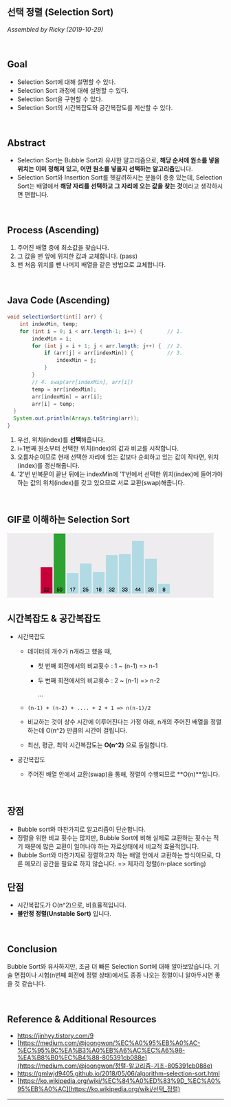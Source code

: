 ## 선택 정렬 (Selection Sort)

*Assembled by Ricky (2019-10-29)*

<br>

## Goal

- Selection Sort에 대해 설명할 수 있다.
- Selection Sort 과정에 대해 설명할 수 있다.
- Selection Sort을 구현할 수 있다.
- Selection Sort의 시간복잡도와 공간복잡도를 계산할 수 있다.

<br>

## Abstract

- Selection Sort는 Bubble Sort과 유사한 알고리즘으로, **해당 순서에 원소를 넣을 위치는 이미 정해져 있고, 어떤 원소를 넣을지 선택하는 알고리즘**입니다.
- Selection Sort와 Insertion Sort를 헷갈려하시는 분들이 종종 있는데, Selection Sort는 배열에서 **해당 자리를 선택하고 그 자리에 오는 값을 찾는 것**이라고 생각하시면 편합니다.

<br>

## Process (Ascending)

1. 주어진 배열 중에 최소값을 찾습니다.
2. 그 값을 맨 앞에 위치한 값과 교체합니다. (pass)
3. 맨 처음 위치를 뺀 나머지 배열을 같은 방법으로 교체합니다.

<br>

## Java Code (Ascending)

```java
void selectionSort(int[] arr) {
    int indexMin, temp;
    for (int i = 0; i < arr.length-1; i++) {        // 1.
        indexMin = i;
        for (int j = i + 1; j < arr.length; j++) {  // 2.
            if (arr[j] < arr[indexMin]) {           // 3.
                indexMin = j;
            }
        }
        // 4. swap(arr[indexMin], arr[i])
        temp = arr[indexMin];
        arr[indexMin] = arr[i];
        arr[i] = temp;
  }
  System.out.println(Arrays.toString(arr));
}
```

1. 우선, 위치(index)를 **선택**해줍니다.
2. i+1번째 원소부터 선택한 위치(index)의 값과 비교를 시작합니다.
3. 오름차순이므로 현재 선택한 자리에 있는 값보다 순회하고 있는 값이 작다면, 위치(index)를 갱신해줍니다.
4. '2'번 반복문이 끝난 뒤에는 indexMin에 '1'번에서 선택한 위치(index)에 들어가야하는 값의 위치(index)를 갖고 있으므로 서로 교환(swap)해줍니다.

<br>

## GIF로 이해하는 Selection Sort

<img src="./resources/selection-sort-001.gif">

<br>

## 시간복잡도 & 공간복잡도

- 시간복잡도

  - 데이터의 개수가 n개라고 했을 때, 

    - 첫 번째 회전에서의 비교횟수 : 1 ~ (n-1) => n-1

    - 두 번째 회전에서의 비교횟수 : 2 ~ (n-1) => n-2

      ...

  - ```(n-1) + (n-2) + .... + 2 + 1 => n(n-1)/2```

  - 비교하는 것이 상수 시간에 이루어진다는 가정 아래, n개의 주어진 배열을 정렬하는데 O(n^2) 만큼의 시간이 걸립니다.

  - 최선, 평균, 최악 시간복잡도는 **O(n^2)** 으로 동일합니다.

- 공간복잡도
  
  - 주어진 배열 안에서 교환(swap)을 통해, 정렬이 수행되므로 **O(n)**입니다.

<br>

## 장점

- Bubble sort와 마찬가지로 알고리즘이 단순합니다.
- 정렬을 위한 비교 횟수는 많지만, Bubble Sort에 비해 실제로 교환하는 횟수는 적기 때문에 많은 교환이 일어나야 하는 자료상태에서 비교적 효율적입니다.
- Bubble Sort와 마찬가지로 정렬하고자 하는 배열 안에서 교환하는 방식이므로, 다른 메모리 공간을 필요로 하지 않습니다. => 제자리 정렬(in-place sorting)

## 단점

- 시간복잡도가 O(n^2)으로, 비효율적입니다.
- **불안정 정렬(Unstable Sort)** 입니다.

<br>

## Conclusion

Bubble Sort와 유사하지만, 조금 더 빠른 Selection Sort에 대해 알아보았습니다. 기술 면접이나 시험(n번째 회전에 정렬 상태)에서도 종종 나오는 정렬이니 알아두시면 좋을 것 같습니다.

<br>

## Reference & Additional Resources

- https://jinhyy.tistory.com/9 
- [https://medium.com/@joongwon/%EC%A0%95%EB%A0%AC-%EC%95%8C%EA%B3%A0%EB%A6%AC%EC%A6%98-%EA%B8%B0%EC%B4%88-805391cb088e](https://medium.com/@joongwon/정렬-알고리즘-기초-805391cb088e) 
- https://gmlwjd9405.github.io/2018/05/06/algorithm-selection-sort.html 
- [https://ko.wikipedia.org/wiki/%EC%84%A0%ED%83%9D_%EC%A0%95%EB%A0%AC](https://ko.wikipedia.org/wiki/선택_정렬) 

---


